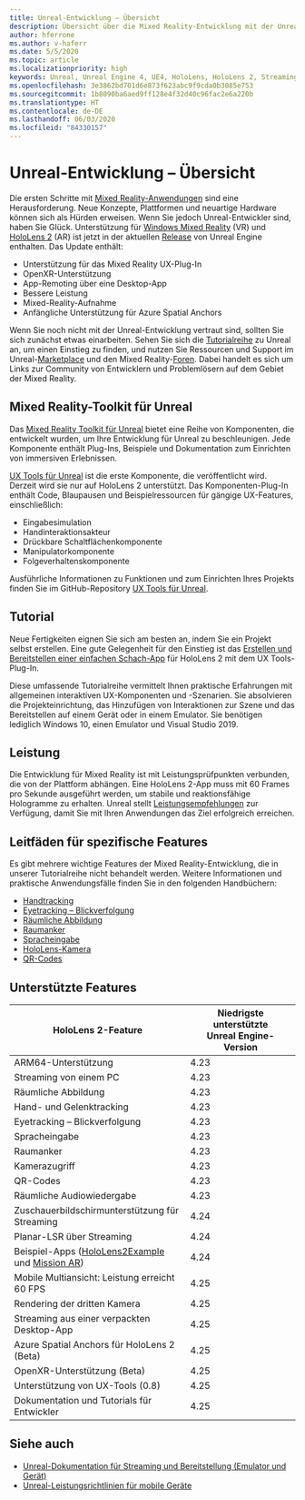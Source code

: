```yaml
---
title: Unreal-Entwicklung – Übersicht
description: Übersicht über die Mixed Reality-Entwicklung mit der Unreal Engine 4
author: hferrone
ms.author: v-haferr
ms.date: 5/5/2020
ms.topic: article
ms.localizationpriority: high
keywords: Unreal, Unreal Engine 4, UE4, HoloLens, HoloLens 2, Streaming, Remoting, Mixed Reality, Entwicklung, erste Schritte, Features, neues Projekt, Emulator, Dokumentation, Leitfäden, Features, Hologramme, Spieleentwicklung
ms.openlocfilehash: 3e3862bd701d6e873f623abc9f9cda0b3085e753
ms.sourcegitcommit: 1b8090ba6aed9ff128e4f32d40c96fac2e6a220b
ms.translationtype: HT
ms.contentlocale: de-DE
ms.lasthandoff: 06/03/2020
ms.locfileid: "84330157"
---
```

# <a name="unreal-development-overview"></a>Unreal-Entwicklung – Übersicht

Die ersten Schritte mit <a href="https://docs.microsoft.com/en-us/windows/mixed-reality" target="_blank" title="Mixed Reality-Dokumentation"> Mixed Reality-Anwendungen</a> sind eine Herausforderung. Neue Konzepte, Plattformen und neuartige Hardware können sich als Hürden erweisen. Wenn Sie jedoch Unreal-Entwickler sind, haben Sie Glück. Unterstützung für <a href="https://www.microsoft.com/en-us/windows/windows-mixed-reality" target="_blank" title="Windows Mixed Reality-Dokumentation">Windows Mixed Reality</a> (VR) und <a href="https://www.microsoft.com/en-us/hololens/hardware" target="_blank" title="HoloLens 2-Dokumentation">HoloLens 2</a> (AR) ist jetzt in der aktuellen <a href="https://docs.unrealengine.com/en-US/Support/Builds/ReleaseNotes/4_25/index.html" target="_blank" title="Versionshinweisen zu Unreal Engine 4.25">Release</a> von Unreal Engine enthalten. Das Update enthält:
* Unterstützung für das Mixed Reality UX-Plug-In
* OpenXR-Unterstützung
* App-Remoting über eine Desktop-App
* Bessere Leistung
* Mixed-Reality-Aufnahme
* Anfängliche Unterstützung für Azure Spatial Anchors

Wenn Sie noch nicht mit der Unreal-Entwicklung vertraut sind, sollten Sie sich zunächst etwas einarbeiten. Sehen Sie sich die <a href="https://docs.unrealengine.com//GettingStarted/index.html" target="_blank">Tutorialreihe</a> zu Unreal an, um einen Einstieg zu finden, und nutzen Sie Ressourcen und Support im Unreal-<a href="https://www.unrealengine.com/marketplace//store" target="_blank">Marketplace</a> und den Mixed Reality-<a href="https://forums.unrealengine.com/development-discussion/vr-ar-development" target="_blank">Foren</a>. Dabei handelt es sich um Links zur Community von Entwicklern und Problemlösern auf dem Gebiet der Mixed Reality.

## <a name="mixed-reality-toolkit-for-unreal"></a>Mixed Reality-Toolkit für Unreal

Das [Mixed Reality Toolkit für Unreal](https://github.com/microsoft/MixedRealityToolkit-Unreal) bietet eine Reihe von Komponenten, die entwickelt wurden, um Ihre Entwicklung für Unreal zu beschleunigen. Jede Komponente enthält Plug-Ins, Beispiele und Dokumentation zum Einrichten von immersiven Erlebnissen. 

[UX Tools für Unreal](https://github.com/microsoft/MixedReality-UXTools-Unreal) ist die erste Komponente, die veröffentlicht wird. Derzeit wird sie nur auf HoloLens 2 unterstützt. Das Komponenten-Plug-In enthält Code, Blaupausen und Beispielressourcen für gängige UX-Features, einschließlich:
* Eingabesimulation
* Handinteraktionsakteur
* Drückbare Schaltflächenkomponente
* Manipulatorkomponente
* Folgeverhaltenskomponente

Ausführliche Informationen zu Funktionen und zum Einrichten Ihres Projekts finden Sie im GitHub-Repository [UX Tools für Unreal](https://github.com/microsoft/MixedReality-UXTools-Unreal).

## <a name="tutorial"></a>Tutorial

Neue Fertigkeiten eignen Sie sich am besten an, indem Sie ein Projekt selbst erstellen. Eine gute Gelegenheit für den Einstieg ist das [Erstellen und Bereitstellen einer einfachen Schach-App](unreal-uxt-ch1.md) für HoloLens 2 mit dem UX Tools-Plug-In. 

Diese umfassende Tutorialreihe vermittelt Ihnen praktische Erfahrungen mit allgemeinen interaktiven UX-Komponenten und -Szenarien. Sie absolvieren die Projekteinrichtung, das Hinzufügen von Interaktionen zur Szene und das Bereitstellen auf einem Gerät oder in einem Emulator. Sie benötigen lediglich Windows 10, einen Emulator und Visual Studio 2019.


## <a name="performance"></a>Leistung

Die Entwicklung für Mixed Reality ist mit Leistungsprüfpunkten verbunden, die von der Plattform abhängen. Eine HoloLens 2-App muss mit 60 Frames pro Sekunde ausgeführt werden, um stabile und reaktionsfähige Hologramme zu erhalten. Unreal stellt [Leistungsempfehlungen](performance-recommendations-for-unreal.md) zur Verfügung, damit Sie mit Ihren Anwendungen das Ziel erfolgreich erreichen.

## <a name="guides-to-specific-features"></a>Leitfäden für spezifische Features

Es gibt mehrere wichtige Features der Mixed Reality-Entwicklung, die in unserer Tutorialreihe nicht behandelt werden. Weitere Informationen und praktische Anwendungsfälle finden Sie in den folgenden Handbüchern: 
* [Handtracking](unreal-hand-tracking.md)
* [Eyetracking – Blickverfolgung](unreal-gaze-input.md)
* [Räumliche Abbildung](unreal-spatial-mapping.md)
* [Raumanker](unreal-spatial-anchors.md)
* [Spracheingabe](unreal-voice-input.md)
* [HoloLens-Kamera](unreal-hololens-camera.md)
* [QR-Codes](unreal-qr-codes.md)


## <a name="supported-features"></a>Unterstützte Features

| HoloLens 2-Feature | Niedrigste unterstützte Unreal Engine-Version |
| ----------- | ----------- |
| ARM64-Unterstützung | 4.23 |
| Streaming von einem PC | 4.23 |
| Räumliche Abbildung | 4.23 |
| Hand- und Gelenktracking | 4.23 |
| Eyetracking – Blickverfolgung | 4.23 |
| Spracheingabe | 4.23 |
| Raumanker | 4.23 |
| Kamerazugriff | 4.23 |
| QR-Codes | 4.23 |
| Räumliche Audiowiedergabe | 4.23 |
| Zuschauerbildschirmunterstützung für Streaming | 4.24 |
| Planar-LSR über Streaming | 4.24 |
| Beispiel-Apps ([HoloLens2Example](https://github.com/microsoft/MixedReality-Unreal-Samples) und [Mission AR](https://docs.unrealengine.com/en-US/Resources/Showcases/MissionAR/index.html)) | 4.24 |
| Mobile Multiansicht: Leistung erreicht 60 FPS | 4.25 |
| Rendering der dritten Kamera | 4.25 |
| Streaming aus einer verpackten Desktop-App | 4.25 |
| Azure Spatial Anchors für HoloLens 2 (Beta) | 4.25 |
| OpenXR-Unterstützung (Beta) | 4.25 |
| Unterstützung von UX-Tools (0.8) | 4.25 |
| Dokumentation und Tutorials für Entwickler | 4.25 |

## <a name="see-also"></a>Siehe auch
* <a href="https://docs.unrealengine.com//Platforms/AR/HoloLens2/index.html" target="_blank">Unreal-Dokumentation für Streaming und Bereitstellung (Emulator und Gerät)</a>
* <a href="https://docs.unrealengine.com//Platforms/Mobile/Performance/index.html" target="_blank">Unreal-Leistungsrichtlinien für mobile Geräte</a>
